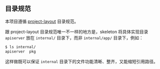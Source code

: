 ## 目录规范

本项目遵循 [project-layout](https://github.com/golang-standards/project-layout) 目录规范。

跟 project-layout 目录规范唯一不一样的地方是，skeleton 将具体实现目录 `apiserver` 放在 `internal/` 目录下，而非 `internal/app/` 目录下，例如：

```bash
$ ls internal/         
apiserver  pkg
```

这样做既可以保证 `internal` 目录下的文件功能清晰、整齐，又能缩短引用路径。
